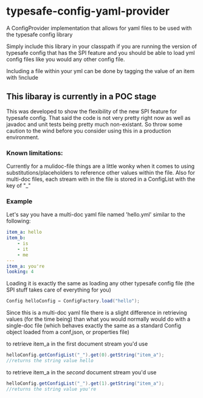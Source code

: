 # typesafe-config-yaml-provider
A ConfigProvider implementation that allows for yaml files to be used with the typesafe config library

Simply include this library in your classpath if you are running the version of typesafe config that has the SPI feature and you should be able to load yml config files like you would any other config file.

Including a file within your yml can be done by tagging the value of an item with !include

## This libaray is currently in a POC stage
This was developed to show the flexibility of the new SPI feature for typesafe config.  That said the code is not very pretty right now as well as javadoc and unit tests being pretty much non-existant. So throw some caution to the wind before you consider using this in a production environment.

### Known limitations:
Currently for a mulidoc-file things are a little wonky when it comes to using substitutions/placeholders to reference other values within the file. Also for multi-doc files, each stream with in the file is stored in a ConfigList with the key of "_"

### Example
Let's say you have a multi-doc yaml file named 'hello.yml' similar to the following:

``` yaml
item_a: hello
item_b:
    - is
    - it
    - me
---
item_a: you're
looking: 4
```
Loading it is exactly the same as loading any other typesafe config file (the SPI stuff takes care of everything for you)

``` java
Config helloConfig = ConfigFactory.load("hello");
```

Since this is a multi-doc yaml file there is a slight difference in retrieving values (for the time being) than what you would normally would do with a single-doc file (which behaves exactly the same as a standard Config object loaded from a conf,json, or properties file)

to retrieve item\_a in the first document stream you'd use

``` java
helloConfig.getConfigList("_").get(0).getString("item_a");
//returns the string value hello
```

to retrieve item\_a in the _second_ document stream you'd use

``` java
helloConfig.getConfigList("_").get(1).getString("item_a");
//returns the string value you're
```

